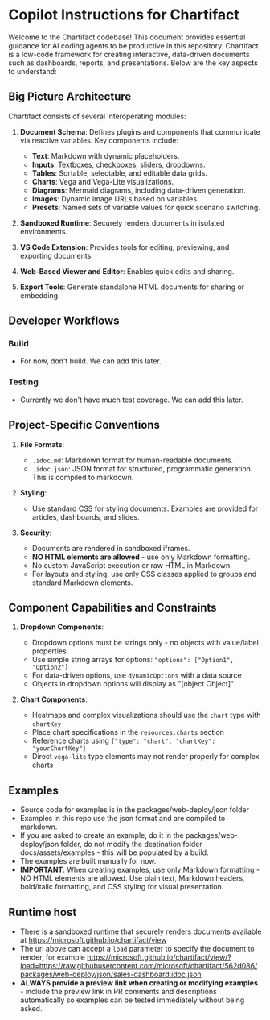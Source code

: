# Copilot Instructions for Chartifact

Welcome to the Chartifact codebase! This document provides essential guidance for AI coding agents to be productive in this repository. Chartifact is a low-code framework for creating interactive, data-driven documents such as dashboards, reports, and presentations. Below are the key aspects to understand:

## Big Picture Architecture

Chartifact consists of several interoperating modules:

1. **Document Schema**: Defines plugins and components that communicate via reactive variables. Key components include:
   - **Text**: Markdown with dynamic placeholders.
   - **Inputs**: Textboxes, checkboxes, sliders, dropdowns.
   - **Tables**: Sortable, selectable, and editable data grids.
   - **Charts**: Vega and Vega-Lite visualizations.
   - **Diagrams**: Mermaid diagrams, including data-driven generation.
   - **Images**: Dynamic image URLs based on variables.
   - **Presets**: Named sets of variable values for quick scenario switching.

2. **Sandboxed Runtime**: Securely renders documents in isolated environments.

3. **VS Code Extension**: Provides tools for editing, previewing, and exporting documents.

4. **Web-Based Viewer and Editor**: Enables quick edits and sharing.

5. **Export Tools**: Generate standalone HTML documents for sharing or embedding.

## Developer Workflows

### Build
- For now, don't build. We can add this later.

### Testing
- Currently we don't have much test coverage. We can add this later.

## Project-Specific Conventions

1. **File Formats**:
   - `.idoc.md`: Markdown format for human-readable documents.
   - `.idoc.json`: JSON format for structured, programmatic generation. This is compiled to markdown.

3. **Styling**:
   - Use standard CSS for styling documents. Examples are provided for articles, dashboards, and slides.

4. **Security**:
   - Documents are rendered in sandboxed iframes.
   - **NO HTML elements are allowed** - use only Markdown formatting.
   - No custom JavaScript execution or raw HTML in Markdown.
   - For layouts and styling, use only CSS classes applied to groups and standard Markdown elements.

## Component Capabilities and Constraints

1. **Dropdown Components**:
   - Dropdown options must be strings only - no objects with value/label properties
   - Use simple string arrays for options: `"options": ["Option1", "Option2"]`
   - For data-driven options, use `dynamicOptions` with a data source
   - Objects in dropdown options will display as "[object Object]"

2. **Chart Components**:
   - Heatmaps and complex visualizations should use the `chart` type with `chartKey`
   - Place chart specifications in the `resources.charts` section
   - Reference charts using `{"type": "chart", "chartKey": "yourChartKey"}`
   - Direct `vega-lite` type elements may not render properly for complex charts

## Examples

- Source code for examples is in the packages/web-deploy/json folder
- Examples in this repo use the json format and are compiled to markdown.
- If you are asked to create an example, do it in the packages/web-deploy/json folder, do not modify the destination folder docs/assets/examples - this will be populated by a build.
- The examples are built manually for now.
- **IMPORTANT**: When creating examples, use only Markdown formatting - NO HTML elements are allowed. Use plain text, Markdown headers, bold/italic formatting, and CSS styling for visual presentation.

## Runtime host

- There is a sandboxed runtime that securely renders documents available at https://microsoft.github.io/chartifact/view
- The url above can accept a `load` parameter to specify the document to render, for example https://microsoft.github.io/chartifact/view/?load=https://raw.githubusercontent.com/microsoft/chartifact/562d086/packages/web-deploy/json/sales-dashboard.idoc.json
- **ALWAYS provide a preview link when creating or modifying examples** - include the preview link in PR comments and descriptions automatically so examples can be tested immediately without being asked.
